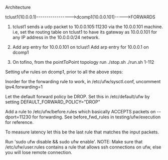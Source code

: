 Architecture

tclust1(10.0.0.1)----------------->dcomp1(10.0.0.101)----->FORWARDS

1) tclust1 sends a udp packet to 10.0.0.105:11230 via the 10.0.0.101 machine. i.e, set the routing table on tclust1 to have its gateway as 10.0.0.101 for any IP address in the 10.0.0.0/24 network. 

2) Add arp entry for 10.0.0.101 on tclust1
   Add arp entry for 10.0.0.1 on dcomp1

3) On tofino, from the pointToPoint topology run 
	./stop.sh
	./run.sh 1-112

Setting ufw rules on dcomp1, prior to all the above steps:

Inorder for the forwarding rule to work, in /etc/ufw/sysctl.conf, uncomment ipv4.forwarding=1

Let the default forward policy be DROP. Set this in /etc/default/ufw by setting DEFAULT_FORWARD_POLICY="DROP"
 
Add a rule to /etc/ufw/before.rules which basically ACCEPTS packets on --dport=11230 for forwarding. See before_fwd_rules in testing/ufw/execution for reference.

To measure latency let this be the last rule that matches the input packets.

Run 'sudo ufw disable && sudo ufw enable'. NOTE: Make sure that /etc/ufw/user.rules contains a rule that allows ssh connections on ufw, else you will lose remote connection.


 
